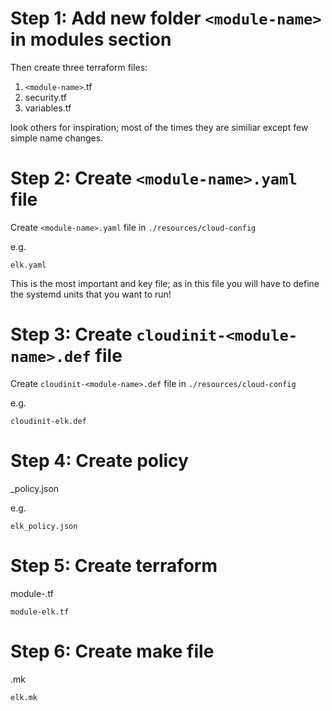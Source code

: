 # Step 1: Add new folder `<module-name>` in modules section

Then create three terraform files:

1. `<module-name>`.tf
2. security.tf
3. variables.tf

look others for inspiration; most of the times they are similiar except few simple name changes.

# Step 2: Create `<module-name>.yaml` file

Create `<module-name>.yaml` file in `./resources/cloud-config`

e.g.

`elk.yaml`

This is the most important and key file; as in this file you will have to define the systemd units that you want to run!

# Step 3: Create `cloudinit-<module-name>.def` file

Create `cloudinit-<module-name>.def` file in `./resources/cloud-config`

e.g.

`cloudinit-elk.def`

# Step 4: Create policy

<module-name>_policy.json

e.g.

`elk_policy.json`

# Step 5: Create terraform

module-<module-name>.tf

`module-elk.tf`

# Step 6: Create make file

<module-name>.mk

`elk.mk`
